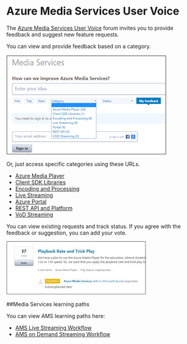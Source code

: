 <properties
	pageTitle="Azure Media Services User Voice"
	description="The Azure Media Services User Voice forum invites you to provide feedback and suggest new feature requests. "
	services="media-services"
	documentationCenter=""
	authors="Juliako"
	manager="dwrede"
	editor=""/>

<tags
	ms.service="media-services"
	ms.workload="media"
	ms.tgt_pltfrm="na"
	ms.devlang="na"
	ms.topic="article" 
	ms.date="11/06/2015"
	ms.author="juliako"/>


# Azure Media Services User Voice

The [Azure Media Services User Voice](https://feedback.azure.com/forums/169396-media-services) forum invites you to provide feedback and suggest new feature requests. 

You can view and provide feedback based on a category. 

![Categories](./media/media-services-user-voice/media-services-user-voice-categories.png)

Or, just access specific categories using these URLs.

- [Azure Media Player](https://feedback.azure.com/forums/169396-media-services/category/109320-azure-media-player)
- [Client SDK Libraries](https://feedback.azure.com/forums/169396-media-services/category/144435-client-sdks)
- [Encoding and Processing](https://feedback.azure.com/forums/169396-media-services/category/144411-encoding-and-processing)
- [Live Streaming](https://feedback.azure.com/forums/169396-media-services/category/144414-live-streaming)
- [Azure Portal](https://feedback.azure.com/forums/169396-media-services/category/144432-portal)
- [REST API and Platform](https://feedback.azure.com/forums/169396-media-services/category/144423-rest-api-and-platform)
- [VoD Streaming](https://feedback.azure.com/forums/169396-media-services/category/144429-vod-streaming)
 
You can view existing requests and track status. If you agree with the feedback or suggestion, you can add your vote.

![Vote](./media/media-services-user-voice/media-services-user-voice-vote.png)


##Media Services learning paths

You can view AMS learning paths here:

- [AMS Live Streaming Workflow](http://azure.microsoft.com/documentation/learning-paths/media-services-streaming-live/)
- [AMS on Demand Streaming Workflow](http://azure.microsoft.com/documentation/learning-paths/media-services-streaming-on-demand/)